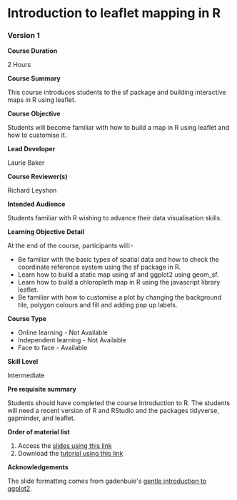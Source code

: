 # Introduction to leaflet mapping in R

### Version 1

**Course Duration**

2 Hours

**Course Summary**

This course introduces students to the sf package and building interactive maps in R using leaflet.  

**Course Objective**

Students will become familiar with how to build a map in R using leaflet and how to customise it. 

**Lead Developer**

Laurie Baker

**Course Reviewer(s)**

Richard Leyshon

**Intended Audience**

Students familiar with R wishing to advance their data visualisation skills. 

**Learning Objective Detail**

At the end of the course, participants will:-

* Be familiar with the basic types of spatial data and how to check the coordinate reference system using the sf package in R.
* Learn how to build a static map using sf and ggplot2 using geom_sf.
* Learn how to build a chloropleth map in R using the javascript library leaflet.
* Be familiar with how to customise a plot by changing the background tile, polygon colours and fill and adding pop up labels.


**Course Type**

* Online learning - Not Available
* Independent learning - Not Available
* Face to face - Available

**Skill Level**

Intermediate

**Pre requisite summary** 

Students should have completed the course Introduction to R. The students will need a recent version of R and RStudio and the packages tidyverse, gapminder, and leaflet. 

**Order of material list**
1. Access the [slides using this link](slides/leaflet_slides2.html)
2. Download the [tutorial using this link](tutorial/leaflet_tutorial.Rmd)

**Acknowledgements**

The slide formatting comes from gadenbuie's [gentle introduction to ggplot2](https://pkg.garrickadenbuie.com/gentle-ggplot2/#1).
